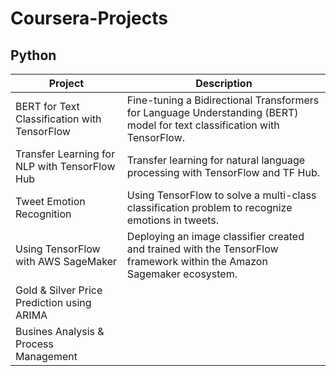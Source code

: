 # Coursera-Projects

## Python
| Project | Description |
| --- | --- |
| BERT for Text Classification with TensorFlow |  Fine-tuning a Bidirectional Transformers for Language Understanding (BERT) model for text classification with TensorFlow. |
| Transfer Learning for NLP with TensorFlow Hub | Transfer learning for natural language processing with TensorFlow and TF Hub. |
| Tweet Emotion Recognition | Using TensorFlow to solve a multi-class classification problem to recognize emotions in tweets. |
| Using TensorFlow with AWS SageMaker | Deploying an image classifier created and trained with the TensorFlow framework within the Amazon Sagemaker ecosystem.  |
| Gold & Silver Price Prediction using ARIMA | |
| Busines Analysis & Process Management | |




